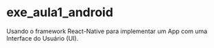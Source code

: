 # exe_aula1_android
Usando o framework React-Native para implementar um App com uma Interface do Usuário (UI). 
